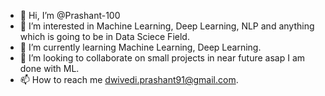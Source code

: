 - 👋 Hi, I’m @Prashant-100
- 👀 I’m interested in Machine Learning, Deep Learning, NLP and anything which is going to be in Data Sciece Field.
- 🌱 I’m currently learning Machine Learning, Deep Learning.
- 💞️ I’m looking to collaborate on small projects in near future asap I am done with ML.
- 📫 How to reach me dwivedi.prashant91@gmail.com.
<!---
Prashant-100/Prashant-100 is a ✨ special ✨ repository because its `README.md` (this file) appears on your GitHub profile.
You can click the Preview link to take a look at your changes.
--->
